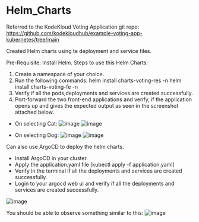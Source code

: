 # Helm_Charts

Referred to the KodeKloud Voting Application git repo: 
https://github.com/kodekloudhub/example-voting-app-kubernetes/tree/main

Created Helm charts using te deployment and service files.

Pre-Requisite: Install Helm.
Steps to use this Helm Charts:
1) Create a namespace of your choice.
2) Run the following commands:
    helm install <release-name> charts-voting-res -n <namespace>
    helm install <release-name> charts-voting-fe -n <namespace>
3) Verify if all the pods,deployments and services are created successfully.
4) Port-forward the two front-end applications and verify, if the application opens up and gives the expected output as seen in the screenshot attached below.

- On selecting Cat:
   ![image](https://github.com/Janemils/Helm_Charts/assets/143650941/fa3a41c8-b1d5-4111-8ad6-81a42a37d5d1)
   ![image](https://github.com/Janemils/Helm_Charts/assets/143650941/2eefe6ad-b341-45cb-964e-86e0bb66e339)

- On selecting Dog:
  ![image](https://github.com/Janemils/Helm_Charts/assets/143650941/c7a2afe4-e43c-4b26-9689-531271caf5f6)
  ![image](https://github.com/Janemils/Helm_Charts/assets/143650941/0cd2b913-cd20-4684-86c4-e7f061614b88)

Can also use ArgoCD to deploy the helm charts.
- Install ArgoCD in your cluster.
- Apply the application.yaml file [kubectl apply -f application.yaml]
- Verify in the terminal if all the deployments and services are created successfully.
- Login to your argocd web ui and verify if all the deployments and services are created successfully.

![image](https://github.com/Janemils/Helm_Charts/assets/143650941/5b133d77-be20-47f8-a484-73616b35313c)

You should be able to observe something similar to this:
![image](https://github.com/Janemils/Helm_Charts/assets/143650941/9377483e-45ba-4d24-9aa3-eddbce91a6b3)

